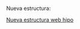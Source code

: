 #

Nueva estructura:

[Nueva estructura web hipo](https://user-images.githubusercontent.com/94650848/144522211-46dfe69d-84f2-482d-a12f-a2038e7764b4.jpg)
